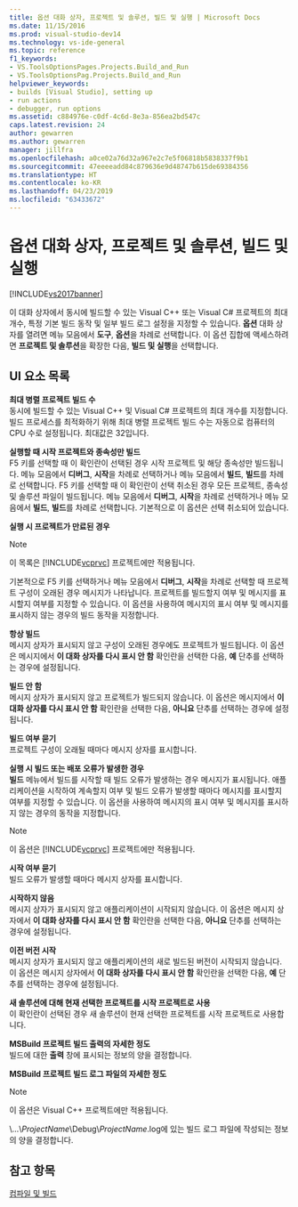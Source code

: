 ```yaml
---
title: 옵션 대화 상자, 프로젝트 및 솔루션, 빌드 및 실행 | Microsoft Docs
ms.date: 11/15/2016
ms.prod: visual-studio-dev14
ms.technology: vs-ide-general
ms.topic: reference
f1_keywords:
- VS.ToolsOptionsPages.Projects.Build_and_Run
- VS.ToolsOptionsPag.Projects.Build_and_Run
helpviewer_keywords:
- builds [Visual Studio], setting up
- run actions
- debugger, run options
ms.assetid: c884976e-c0df-4c6d-8e3a-856ea2bd547c
caps.latest.revision: 24
author: gewarren
ms.author: gewarren
manager: jillfra
ms.openlocfilehash: a0ce02a76d32a967e2c7e5f06818b5838337f9b1
ms.sourcegitcommit: 47eeeeadd84c879636e9d48747b615de69384356
ms.translationtype: HT
ms.contentlocale: ko-KR
ms.lasthandoff: 04/23/2019
ms.locfileid: "63433672"
---
```

# <a name="options-dialog-box--projects-and-solutions-build-and-run"></a>옵션 대화 상자, 프로젝트 및 솔루션, 빌드 및 실행
[!INCLUDE[vs2017banner](../../includes/vs2017banner.md)]

이 대화 상자에서 동시에 빌드할 수 있는 Visual C++ 또는 Visual C# 프로젝트의 최대 개수, 특정 기본 빌드 동작 및 일부 빌드 로그 설정을 지정할 수 있습니다. **옵션** 대화 상자를 열려면 메뉴 모음에서 **도구**, **옵션**을 차례로 선택합니다. 이 옵션 집합에 액세스하려면 **프로젝트 및 솔루션**을 확장한 다음, **빌드 및 실행**을 선택합니다.  
  
## <a name="uielement-list"></a>UI 요소 목록  
 **최대 병렬 프로젝트 빌드 수**  
 동시에 빌드할 수 있는 Visual C++ 및 Visual C# 프로젝트의 최대 개수를 지정합니다. 빌드 프로세스를 최적화하기 위해 최대 병렬 프로젝트 빌드 수는 자동으로 컴퓨터의 CPU 수로 설정됩니다. 최대값은 32입니다.  
  
 **실행할 때 시작 프로젝트와 종속성만 빌드**  
 F5 키를 선택할 때 이 확인란이 선택된 경우 시작 프로젝트 및 해당 종속성만 빌드됩니다. 메뉴 모음에서 **디버그**, **시작**을 차례로 선택하거나 메뉴 모음에서 **빌드**, **빌드**를 차례로 선택합니다. F5 키를 선택할 때 이 확인란이 선택 취소된 경우 모든 프로젝트, 종속성 및 솔루션 파일이 빌드됩니다. 메뉴 모음에서 **디버그**, **시작**을 차례로 선택하거나 메뉴 모음에서 **빌드**, **빌드**를 차례로 선택합니다. 기본적으로 이 옵션은 선택 취소되어 있습니다.  
  
 **실행 시 프로젝트가 만료된 경우**  
 > [!NOTE]
> 이 목록은 [!INCLUDE[vcprvc](../../includes/vcprvc-md.md)] 프로젝트에만 적용됩니다.  
  
 기본적으로 F5 키를 선택하거나 메뉴 모음에서 **디버그**, **시작**을 차례로 선택할 때 프로젝트 구성이 오래된 경우 메시지가 나타납니다. 프로젝트를 빌드할지 여부 및 메시지를 표시할지 여부를 지정할 수 있습니다. 이 옵션을 사용하여 메시지의 표시 여부 및 메시지를 표시하지 않는 경우의 빌드 동작을 지정합니다.  
  
 **항상 빌드**  
 메시지 상자가 표시되지 않고 구성이 오래된 경우에도 프로젝트가 빌드됩니다. 이 옵션은 메시지에서 **이 대화 상자를 다시 표시 안 함** 확인란을 선택한 다음, **예** 단추를 선택하는 경우에 설정됩니다.  
  
 **빌드 안 함**  
 메시지 상자가 표시되지 않고 프로젝트가 빌드되지 않습니다. 이 옵션은 메시지에서 **이 대화 상자를 다시 표시 안 함** 확인란을 선택한 다음, **아니요** 단추를 선택하는 경우에 설정됩니다.  
  
 **빌드 여부 묻기**  
 프로젝트 구성이 오래될 때마다 메시지 상자를 표시합니다.  
  
 **실행 시 빌드 또는 배포 오류가 발생한 경우**  
 **빌드** 메뉴에서 빌드를 시작할 때 빌드 오류가 발생하는 경우 메시지가 표시됩니다. 애플리케이션을 시작하여 계속할지 여부 및 빌드 오류가 발생할 때마다 메시지를 표시할지 여부를 지정할 수 있습니다. 이 옵션을 사용하여 메시지의 표시 여부 및 메시지를 표시하지 않는 경우의 동작을 지정합니다.  
  
> [!NOTE]
> 이 옵션은 [!INCLUDE[vcprvc](../../includes/vcprvc-md.md)] 프로젝트에만 적용됩니다.  
  
 **시작 여부 묻기**  
 빌드 오류가 발생할 때마다 메시지 상자를 표시합니다.  
  
 **시작하지 않음**  
 메시지 상자가 표시되지 않고 애플리케이션이 시작되지 않습니다. 이 옵션은 메시지 상자에서 **이 대화 상자를 다시 표시 안 함** 확인란을 선택한 다음, **아니요** 단추를 선택하는 경우에 설정됩니다.  
  
 **이전 버전 시작**  
 메시지 상자가 표시되지 않고 애플리케이션의 새로 빌드된 버전이 시작되지 않습니다. 이 옵션은 메시지 상자에서 **이 대화 상자를 다시 표시 안 함** 확인란을 선택한 다음, **예** 단추를 선택하는 경우에 설정됩니다.  
  
 **새 솔루션에 대해 현재 선택한 프로젝트를 시작 프로젝트로 사용**  
 이 확인란이 선택된 경우 새 솔루션이 현재 선택한 프로젝트를 시작 프로젝트로 사용합니다.  
  
 **MSBuild 프로젝트 빌드 출력의 자세한 정도**  
 빌드에 대한 **출력** 창에 표시되는 정보의 양을 결정합니다.  
  
 **MSBuild 프로젝트 빌드 로그 파일의 자세한 정도**  
 > [!NOTE]
> 이 옵션은 Visual C++ 프로젝트에만 적용됩니다.  
  
 \\...\\*ProjectName*\Debug\\*ProjectName*.log에 있는 빌드 로그 파일에 작성되는 정보의 양을 결정합니다.  
  
## <a name="see-also"></a>참고 항목  
 [컴파일 및 빌드](../../ide/compiling-and-building-in-visual-studio.md)

